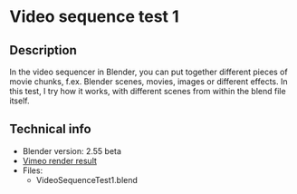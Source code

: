 Video sequence test 1
=====================

Description
-----------

In the video sequencer in Blender, you can put together different pieces
of movie chunks, f.ex. Blender scenes, movies, images or different
effects. In this test, I try how it works, with different scenes from
within the blend file itself.


Technical info
--------------

*   Blender version: 2.55 beta
*   [Vimeo render result][1]
*   Files:
    *    VideoSequenceTest1.blend


[1]: http://vimeo.com/16517481